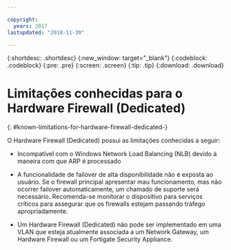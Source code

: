 ```yaml
---

copyright:
  years: 2017
lastupdated: "2018-11-30"

---
```


{:shortdesc: .shortdesc}
{:new_window: target="_blank"}
{:codeblock: .codeblock}
{:pre: .pre}
{:screen: .screen}
{:tip: .tip}
{:download: .download}

# Limitações conhecidas para o Hardware Firewall (Dedicated)
{: #known-limitations-for-hardware-firewall-dedicated-}

O Hardware Firewall (Dedicated) possui as limitações conhecidas a seguir:

* Incompatível com o Windows Network Load Balancing (NLB) devido à maneira com que ARP é processado

* A funcionalidade de failover de alta disponibilidade não é exposta ao usuário. Se o firewall principal apresentar mau funcionamento, mas não ocorrer failover automaticamente, um chamado de suporte será necessário. Recomenda-se monitorar o dispositivo para serviços críticos para assegurar que os firewalls estejam passando tráfego apropriadamente.

* Um Hardware Firewall (Dedicated) não pode ser implementado em uma VLAN que esteja atualmente associada a um Network Gateway, um Hardware Firewall ou um Fortigate Security Appliance.
